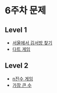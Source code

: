 # 6주차 문제

## Level 1

- [서울에서 김서방 찾기](https://school.programmers.co.kr/learn/courses/30/lessons/12919)
- [다트 게임](https://school.programmers.co.kr/learn/courses/30/lessons/17682)

## Level 2

- [n진수 게임](https://school.programmers.co.kr/learn/courses/30/lessons/17687)
- [가장 큰 수](https://school.programmers.co.kr/learn/courses/30/lessons/42746)
